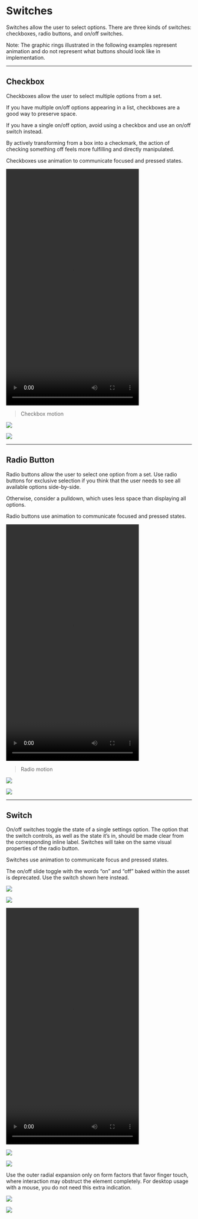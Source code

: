 # Switches

Switches allow the user to select options. There are three kinds of switches: checkboxes, radio buttons, and on/off switches.

Note: The graphic rings illustrated in the following examples represent animation and do not represent what buttons should look like in implementation.

---

## Checkbox

Checkboxes allow the user to select multiple options from a set.

If you have multiple on/off options appearing in a list, checkboxes are a good way to preserve space.

If you have a single on/off option, avoid using a checkbox and use an on/off switch instead.

By actively transforming from a box into a checkmark, the action of checking something off feels more fulfilling and directly manipulated.

Checkboxes use animation to communicate focused and pressed states.

<video width="360" height="640" src="http://material-design.storage.googleapis.com/videos/components-switches-checkbox-spec_checkbox_large_xhdpi.webm" controls=""></video>

> Checkbox motion

![](images/components/components-switches-checkbox-switches_07a_large_mdpi.png)

![](images/components/components-switches-checkbox-switches_07b_large_mdpi.png)

---

## Radio Button

Radio buttons allow the user to select one option from a set. Use radio buttons for exclusive selection if you think that the user needs to see all available options side-by-side.

Otherwise, consider a pulldown, which uses less space than displaying all options.

Radio buttons use animation to communicate focused and pressed states.

<video width="360" height="640" src="http://material-design.storage.googleapis.com/videos/components-switches-radiobutton-spec_radio_large_xhdpi.webm" controls=""></video>

> Radio motion

![](images/components/components-switches-radio_02_large_mdpi.png)

![](images/components/components-switches-radiobutton-radio_spec_12a_large_mdpi.png)

---

## Switch

On/off switches toggle the state of a single settings option. The option that the switch controls, as well as the state it’s in, should be made clear from the corresponding inline label. Switches will take on the same visual properties of the radio button.

Switches use animation to communicate focus and pressed states.

The on/off slide toggle with the words “on” and “off” baked within the asset is deprecated. Use the switch shown here instead.

![](images/components/components-switches-switch-switches_spec_03_large_mdpi.png)

![](images/components/components-switches-radio_switches_spec_03_dark_large_mdpi.png)

<video width="360" height="640" src="http://material-design.storage.googleapis.com/videos/components-switches-switch-switches_spec_03_large_xhdpi.webm" controls=""></video>

![](images/components/components-switches-switch-switches_spec_10a_large_mdpi.png)

![](images/components/components-switches-switch-switches_spec_10b_large_mdpi.png)

Use the outer radial expansion only on form factors that favor finger touch, where interaction may obstruct the element completely. For desktop usage with a mouse, you do not need this extra indication.

![](images/components/components-switches-switch-mobile-fingertouch_large_mdpi.png)

![](images/components/components-switches-switch-desktop-fingertouch_large_mdpi.png)